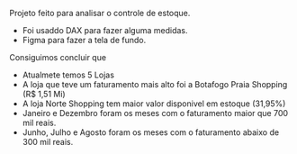 Projeto feito para analisar o controle de estoque.
* Foi usaddo DAX para fazer alguma medidas.
* Figma para fazer a tela de fundo.

Consiguimos concluir que
 - Atualmete temos 5 Lojas
 - A loja que teve um faturamento mais alto foi a Botafogo Praia Shopping (R$ 1,51 Mi)
 - A loja Norte Shopping tem maior valor disponivel em estoque (31,95%)
 - Janeiro e Dezembro foram os meses com o faturamento maior que 700 mil reais.
 - Junho, Julho e Agosto foram os meses com o faturamento abaixo de 300 mil reais.
